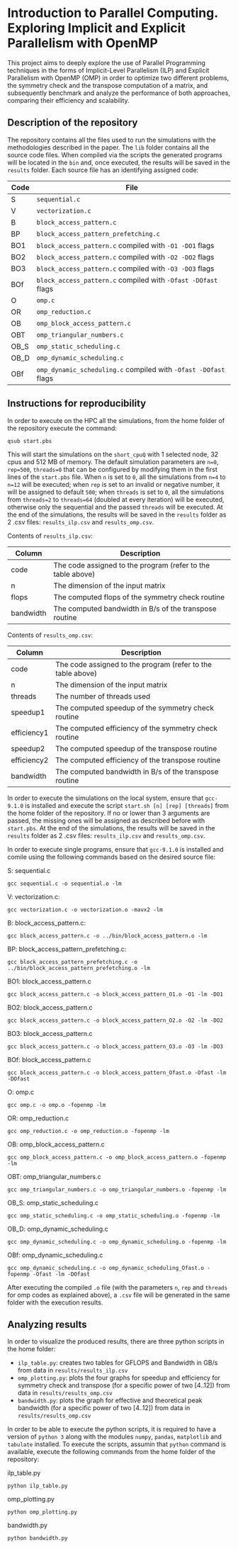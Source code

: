 # Introduction to Parallel Computing. Exploring Implicit and Explicit Parallelism with OpenMP
This project aims to deeply explore the use of Parallel Programming techniques in the forms of Implicit-Level Parallelism (ILP) and Explicit Parallelism with OpenMP (OMP) in order to optimize two different problems, the symmetry check and the transpose computation of a matrix, and subsequently benchmark and analyze the performance of both approaches, comparing their efficiency and scalability.

## Description of the repository
The repository contains all the files used to run the simulations with the methodologies described in the paper. The `lib` folder contains all the source code files. When compiled via the scripts the generated programs will be located in the `bin` and, once executed, the results will be saved in the `results` folder.
Each source file has an identifying assigned code:

| Code      | File |
| ----------- | ----------- |
| S | `sequential.c` |
| V | `vectorization.c` |
| B | `block_access_pattern.c` |
| BP | `block_access_pattern_prefetching.c` |
| BO1 | `block_access_pattern.c` compiled with `-O1 -DO1` flags |
| BO2 | `block_access_pattern.c` compiled with `-O2 -DO2` flags |
| BO3 | `block_access_pattern.c` compiled with `-O3 -DO3` flags |
| BOf | `block_access_pattern.c` compiled with `-Ofast -DOfast` flags |
| O | `omp.c` |
| OR | `omp_reduction.c` |
| OB | `omp_block_access_pattern.c` |
| OBT | `omp_triangular_numbers.c`  |
| OB_S | `omp_static_scheduling.c` |
| OB_D | `omp_dynamic_scheduling.c` |
| OBf | `omp_dynamic_scheduling.c` compiled with `-Ofast -DOfast` flags |


## Instructions for reproducibility
In order to execute on the HPC all the simulations, from the home folder of the repository execute the command:
```
qsub start.pbs
```
This will start the simulations on the `short_cpuQ` with 1 selected node, 32 cpus and 512 MB of memory. The default simulation parameters are `n=0`, `rep=500`, `threads=0` that can be configured by modifying them in the first lines of the `start.pbs` file. When `n` is set to `0`, all the simulations from `n=4` to `n=12` will be executed; when `rep` is set to an invalid or negative number, it will be assigned to default  `500`; when `threads` is set to `0`, all the simulations from `threads=2` to `threads=64` (doubled at every iteration) will be executed, otherwise only the sequential and the passed `threads` will be executed. At the end of the simulations, the results will be saved in the `results` folder as 2 .csv files: `results_ilp.csv` and `results_omp.csv`.

Contents of `results_ilp.csv`:

| Column      | Description |
| ----------- | ----------- |
| code        | The code assigned to the program (refer to the table above) |
| n | The dimension of the input matrix |
| flops | The computed flops of the symmetry check routine |
| bandwidth | The computed bandwidth in B/s of the transpose routine |

Contents of `results_omp.csv`:

| Column      | Description |
| ----------- | ----------- |
| code        | The code assigned to the program (refer to the table above) |
| n | The dimension of the input matrix |
| threads | The number of threads used |
| speedup1 | The computed speedup of the symmetry check routine |
| efficiency1 | The computed efficiency of the symmetry check routine |
| speedup2 | The computed speedup of the transpose routine |
| efficiency2 | The computed efficiency of the transpose routine |
| bandwidth | The computed bandwidth in B/s of the transpose routine |

In order to execute the simulations on the local system, ensure that `gcc-9.1.0` is installed and execute the script `start.sh [n] [rep] [threads]` from the home folder of the repository. If no or lower than 3 arguments are passed, the missing ones will be assigned as described before with `start.pbs`. At the end of the simulations, the results will be saved in the `results` folder as 2 .csv files: `results_ilp.csv` and `results_omp.csv`.

In order to execute single programs, ensure that `gcc-9.1.0` is installed and comile using the following commands based on the desired source file:

S: sequential.c
```
gcc sequential.c -o sequential.o -lm
```

V: vectorization.c:
```
gcc vectorization.c -o vectorization.o -mavx2 -lm
```

B: block_access_pattern.c:
```
gcc block_access_pattern.c -o ../bin/block_access_pattern.o -lm
```

BP: block_access_pattern_prefetching.c:
```
gcc block_access_pattern_prefetching.c -o ../bin/block_access_pattern_prefetching.o -lm
```

BO1: block_access_pattern.c
```
gcc block_access_pattern.c -o block_access_pattern_O1.o -O1 -lm -DO1
```

BO2: block_access_pattern.c
```
gcc block_access_pattern.c -o block_access_pattern_O2.o -O2 -lm -DO2
```

BO3: block_access_pattern.c
```
gcc block_access_pattern.c -o block_access_pattern_O3.o -O3 -lm -DO3
```

BOf: block_access_pattern.c
```
gcc block_access_pattern.c -o block_access_pattern_Ofast.o -Ofast -lm -DOfast
```

O: omp.c
```
gcc omp.c -o omp.o -fopenmp -lm
```

OR: omp_reduction.c
```
gcc omp_reduction.c -o omp_reduction.o -fopenmp -lm
```

OB: omp_block_access_pattern.c
```
gcc omp_block_access_pattern.c -o omp_block_access_pattern.o -fopenmp -lm
```

OBT: omp_triangular_numbers.c
```
gcc omp_triangular_numbers.c -o omp_triangular_numbers.o -fopenmp -lm
```

OB_S: omp_static_scheduling.c
```
gcc omp_static_scheduling.c -o omp_static_scheduling.o -fopenmp -lm
```

OB_D: omp_dynamic_scheduling.c
```
gcc omp_dynamic_scheduling.c -o omp_dynamic_scheduling.o -fopenmp -lm
```

OBf: omp_dynamic_scheduling.c
```
gcc omp_dynamic_scheduling.c -o omp_dynamic_scheduling_Ofast.o -fopenmp -Ofast -lm -DOfast
```

After executing the compiled `.o` file (with the parameters `n`, `rep` and `threads` for omp codes as explained above), a `.csv` file will be generated in the same folder with the execution results.

## Analyzing results
In order to visualize the produced results, there are three python scripts in the home folder:
- `ilp_table.py`: creates two tables for GFLOPS and Bandwidth in GB/s from data in `results/results_ilp.csv`
- `omp_plotting.py`: plots the four graphs for speedup and efficiency for symmetry check and transpose (for a specific power of two [4..12]) from data in `results/results_omp.csv`
- `bandwidth.py`: plots the graph for effective and theoretical peak bandwidth (for a specific power of two [4..12]) from data in `results/results_omp.csv`

In order to be able to execute the python scripts, it is required to have a version of `python 3` along with the modules `numpy`, `pandas`, `matplotlib` and `tabulate` installed. To execute the scripts, assumin that `python` command is available, execute the following commands from the home folder of the repository:

ilp_table.py
```
python ilp_table.py
```

omp_plotting.py
```
python omp_plotting.py
```

bandwidth.py
```
python bandwidth.py
```
